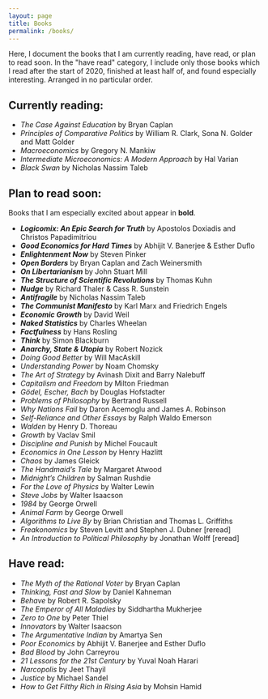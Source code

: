 ```yaml
---
layout: page
title: Books
permalink: /books/
---
```

Here, I document the books that I am currently reading, have read, or plan to read soon. In the "have read" category, I include only those books which I read after the start of 2020, finished at least half of, and found especially interesting. Arranged in no particular order.

## Currently reading:

- *The Case Against Education* by Bryan Caplan
- *Principles of Comparative Politics* by William R. Clark, Sona N. Golder and Matt Golder
- *Macroeconomics* by Gregory N. Mankiw
- *Intermediate Microeconomics: A Modern Approach* by Hal Varian
- *Black Swan* by Nicholas Nassim Taleb

## Plan to read soon:

Books that I am especially excited about appear in __bold__. 

-	__*Logicomix: An Epic Search for Truth*__ by Apostolos Doxiadis and Christos Papadimitriou
-	__*Good Economics for Hard Times*__ by Abhijit V. Banerjee & Esther Duflo
-	__*Enlightenment Now*__ by Steven Pinker
-	__*Open Borders*__ by Bryan Caplan and Zach Weinersmith
-	__*On Libertarianism*__ by John Stuart Mill
- __*The Structure of Scientific Revolutions*__ by Thomas Kuhn
-	__*Nudge*__ by Richard Thaler & Cass R. Sunstein
-	__*Antifragile*__ by Nicholas Nassim Taleb
-	__*The Communist Manifesto*__ by Karl Marx and Friedrich Engels
-	__*Economic Growth*__ by David Weil
-	__*Naked Statistics*__ by Charles Wheelan
- __*Factfulness*__ by Hans Rosling
-	__*Think*__ by Simon Blackburn
-	__*Anarchy, State & Utopia*__ by Robert Nozick
- *Doing Good Better* by Will MacAskill
-	*Understanding Power* by Noam Chomsky
-	*The Art of Strategy* by Avinash Dixit and Barry Nalebuff
-	*Capitalism and Freedom* by Milton Friedman
-	*Gödel, Escher, Bach* by Douglas Hofstadter
-	*Problems of Philosophy* by Bertrand Russell
-	*Why Nations Fail* by Daron Acemoglu and James A. Robinson
-	*Self-Reliance and Other Essays* by Ralph Waldo Emerson
- *Walden* by Henry D. Thoreau
-	*Growth* by Vaclav Smil
-	*Discipline and Punish* by Michel Foucault 
- *Economics in One Lesson* by Henry Hazlitt
-	*Chaos* by James Gleick
-	*The Handmaid’s Tale* by Margaret Atwood
-	*Midnight’s Children* by Salman Rushdie
-	*For the Love of Physics* by Walter Lewin
-	*Steve Jobs* by Walter Isaacson
-	*1984* by George Orwell
-	*Animal Farm* by George Orwell
- *Algorithms to Live By* by Brian Christian and Thomas L. Griffiths 
-	*Freakonomics* by Steven Levitt and Stephen J. Dubner \[reread\] 
-	*An Introduction to Political Philosophy* by Jonathan Wolff \[reread\]

## Have read:

- *The Myth of the Rational Voter* by Bryan Caplan
- *Thinking, Fast and Slow* by Daniel Kahneman
- *Behave* by Robert R. Sapolsky
- *The Emperor of All Maladies* by Siddhartha Mukherjee
- *Zero to One* by Peter Thiel
- *Innovators* by Walter Isaacson
- *The Argumentative Indian* by Amartya Sen
- *Poor Economics* by Abhijit V. Banerjee and Esther Duflo
- *Bad Blood* by John Carreyrou
- *21 Lessons for the 21st Century* by Yuval Noah Harari
- *Narcopolis* by Jeet Thayil
- *Justice* by Michael Sandel
- *How to Get Filthy Rich in Rising Asia* by Mohsin Hamid
